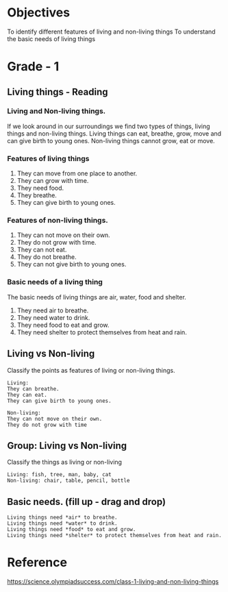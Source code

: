 # Objectives
To identify different features of living and non-living things
To understand the basic needs of living things
# Grade - 1
## Living things - Reading
### Living and Non-living things.
If we look around in our surroundings we find two types of things, living things and non-living things. Living things can eat, breathe, grow, move and can give birth to young ones. Non-living things cannot grow, eat or move.

### Features of living things
1. They can move from one place to another.
2. They can grow with time.
3. They need food.
4. They breathe.
5. They can give birth to young ones.

### Features of non-living things.
1. They can not move on their own.
2. They do not grow with time.
3. They can not eat.
4. They do not breathe.
5. They can not give birth to young ones.

### Basic needs of a living thing
The basic needs of living things are air, water, food and shelter.
1. They need air to breathe.
2. They need water to drink.
3. They need food to eat and grow.
4. They need shelter to protect themselves from heat and rain.

## Living vs Non-living
Classify the points as features of living or non-living things.
```
Living:
They can breathe.
They can eat.
They can give birth to young ones.

Non-living:
They can not move on their own.
They do not grow with time
```
## Group: Living vs Non-living
Classify the things as living or non-living
```
Living: fish, tree, man, baby, cat
Non-living: chair, table, pencil, bottle
```
## Basic needs. (fill up - drag and drop)
```
Living things need *air* to breathe.
Living things need *water* to drink.
Living things need *food* to eat and grow.
Living things need *shelter* to protect themselves from heat and rain.
```
# Reference
https://science.olympiadsuccess.com/class-1-living-and-non-living-things



